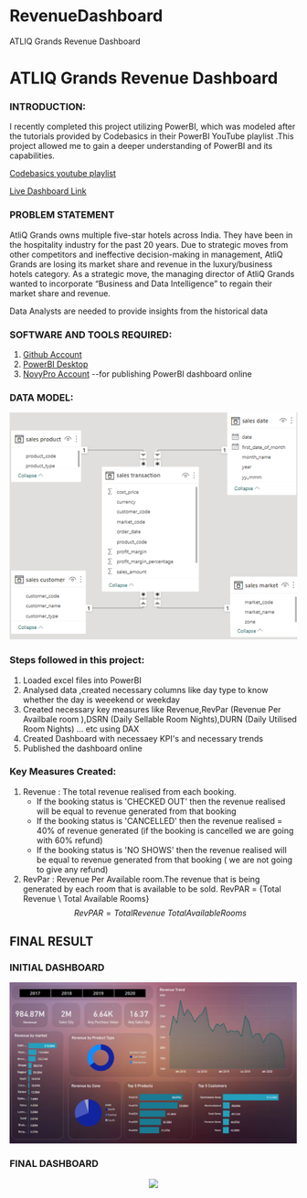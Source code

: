 # RevenueDashboard
ATLIQ Grands Revenue Dashboard
# ATLIQ Grands Revenue Dashboard
### INTRODUCTION:

I recently completed this project utilizing PowerBI, which was modeled after the tutorials provided by Codebasics in their PowerBI YouTube playlist .This project allowed me to gain a deeper understanding of PowerBI and its capabilities.

[Codebasics youtube playlist](https://www.youtube.com/watch?v=tT4V7zguCnc)

[Live Dashboard Link]([https://app.powerbi.com/view?r=eyJrIjoiMmJmMzRjYjgtOTZhNy00ZGVkLTg2YjEtZTY0MDcxMDM3ZGRiIiwidCI6ImRmODY3OWNkLWE4MGUtNDVkOC05OWFjLWM4M2VkN2ZmOTVhMCJ9&pageName=ReportSection40e6fb4b5493ba29ec91](https://app.powerbi.com/view?r=eyJrIjoiYTk5MzcxMTAtMjExZC00ZWVlLTg1NzUtMjE3Mzg4YjgxOGU0IiwidCI6ImRmODY3OWNkLWE4MGUtNDVkOC05OWFjLWM4M2VkN2ZmOTVhMCJ9))

### PROBLEM STATEMENT
AtliQ Grands owns multiple five-star hotels across India. They have been in the hospitality industry for the past 20 years. Due to strategic moves from other competitors and ineffective decision-making in management, AtliQ Grands are losing its market share and revenue in the luxury/business hotels category. As a strategic move, the managing director of AtliQ Grands wanted to incorporate “Business and Data Intelligence” to regain their market share and revenue. 

Data Analysts are needed to provide insights from the historical data


### SOFTWARE AND TOOLS REQUIRED:

1. [Github Account](https://github.com)
2. [PowerBI Desktop](https://www.microsoft.com/en-us/download/details.aspx?id=58494)
3. [NovyPro Account](https://www.novypro.com/)  --for publishing PowerBI dashboard online

### DATA MODEL:
<div align="center" >
<img height:"100" width:"100" src="https://github.com/bavithaboina/SalesInsightsDashboard/blob/main/images/Sales_Insights_DataModel.png">
</div>

### Steps followed in this project:
1. Loaded excel files into PowerBI
2. Analysed data ,created necessary columns like day type to know whether the day is weeekend or weekday
3. Created necessary key measures like Revenue,RevPar (Revenue Per Availbale room ),DSRN (Daily Sellable Room Nights),DURN (Daily Utilised Room Nights) ... etc using DAX
4. Created Dashboard with necessaey KPI's and necessary trends 
5. Published the dashboard online

### Key Measures Created:
1. Revenue : The total revenue realised from each booking.
     *  If the booking status is 'CHECKED OUT' then the revenue realised will be equal to revenue generated from that booking
     *  If the booking status is 'CANCELLED' then the revenue realised = 40% of revenue generated (if the booking is cancelled we are going with 60% refund)
     *  If the booking status is 'NO SHOWS' then the revenue realised will be equal to revenue generated from that booking ( we are not going to give any refund)
2. RevPar  : Revenue Per Available room.The revenue that is being generated by each room that is available to be sold.
       RevPAR = {Total Revenue \ Total Available Rooms}
       $$ RevPAR ={Total Revenue  \ Total Available Rooms} $$




  
## FINAL RESULT

### INITIAL DASHBOARD
<div align="center">
<img height:"75" width:"75" src="https://github.com/bavithaboina/SalesInsightsDashboard/blob/main/images/inital_sales_inisghts_dahsboard.png">
</div>

### FINAL DASHBOARD 
<div align="center">
<img src="https://github.com/bavithaboina/SalesInsightsDashboard/blob/main/images/Microsoft-Power-BI-Google-Chrome.gif"  />
</div>




